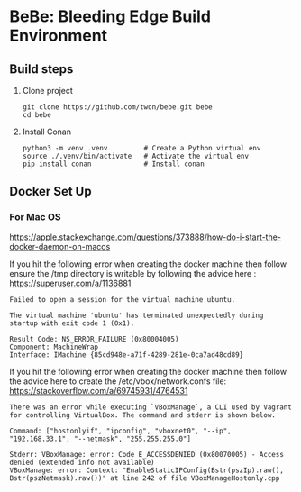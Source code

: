 # BeBe: Bleeding Edge Build Environment


## Build steps

1. Clone project
   ```
   git clone https://github.com/twon/bebe.git bebe
   cd bebe
   ```

2. Install Conan
   ```
   python3 -m venv .venv         # Create a Python virtual env
   source ./.venv/bin/activate   # Activate the virtual env
   pip install conan             # Install conan
   ```
## Docker Set Up

### For Mac OS

https://apple.stackexchange.com/questions/373888/how-do-i-start-the-docker-daemon-on-macos

If you hit the following error when creating the docker machine then follow ensure the /tmp directory is writable by following the advice here : https://superuser.com/a/1136881
```
Failed to open a session for the virtual machine ubuntu.

The virtual machine 'ubuntu' has terminated unexpectedly during startup with exit code 1 (0x1).

Result Code: NS_ERROR_FAILURE (0x80004005)
Component: MachineWrap
Interface: IMachine {85cd948e-a71f-4289-281e-0ca7ad48cd89}
```

If you hit the following error when creating the docker machine then follow the advice here to create the /etc/vbox/network.confs file: https://stackoverflow.com/a/69745931/4764531
```
There was an error while executing `VBoxManage`, a CLI used by Vagrant
for controlling VirtualBox. The command and stderr is shown below.

Command: ["hostonlyif", "ipconfig", "vboxnet0", "--ip", "192.168.33.1", "--netmask", "255.255.255.0"]

Stderr: VBoxManage: error: Code E_ACCESSDENIED (0x80070005) - Access denied (extended info not available)
VBoxManage: error: Context: "EnableStaticIPConfig(Bstr(pszIp).raw(), Bstr(pszNetmask).raw())" at line 242 of file VBoxManageHostonly.cpp
```

